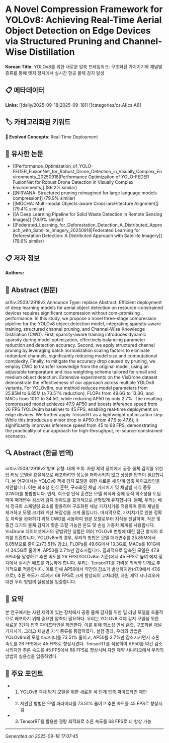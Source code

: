 
# A Novel Compression Framework for YOLOv8: Achieving Real-Time Aerial Object Detection on Edge Devices via Structured Pruning and Channel-Wise Distillation

**Korean Title:** YOLOv8를 위한 새로운 압축 프레임워크: 구조화된 가지치기와 채널별 증류를 통해 엣지 장치에서 실시간 항공 물체 감지 달성

## 📋 메타데이터

**Links**: [[daily/2025-09-18|2025-09-18]] [[categories/cs.AI|cs.AI]]

## 🏷️ 카테고리화된 키워드
**🚀 Evolved Concepts**: Real-Time Deployment

## 🔗 유사한 논문
- [[Performance_Optimization_of_YOLO-FEDER_FusionNet_for_Robust_Drone_Detection_in_Visually_Complex_Environments_20250918|Performance Optimization of YOLO-FEDER FusionNet for Robust Drone Detection in Visually Complex Environments]] (86.2% similar)
- [[NIRVANA: Structured pruning reimagined for large language models compression]] (79.9% similar)
- [[MOCHA: Multi-modal Objects-aware Cross-arcHitecture Alignment]] (79.4% similar)
- [[A Deep Learning Pipeline for Solid Waste Detection in Remote Sensing Images]] (78.9% similar)
- [[Federated_Learning_for_Deforestation_Detection_A_Distributed_Approach_with_Satellite_Imagery_20250918|Federated Learning for Deforestation Detection: A Distributed Approach with Satellite Imagery]] (78.6% similar)

## 📋 저자 정보

**Authors:** 

## 📄 Abstract (원문)

arXiv:2509.12918v2 Announce Type: replace 
Abstract: Efficient deployment of deep learning models for aerial object detection on resource-constrained devices requires significant compression without com-promising performance. In this study, we propose a novel three-stage compression pipeline for the YOLOv8 object detection model, integrating sparsity-aware training, structured channel pruning, and Channel-Wise Knowledge Distillation (CWD). First, sparsity-aware training introduces dynamic sparsity during model optimization, effectively balancing parameter reduction and detection accuracy. Second, we apply structured channel pruning by leveraging batch normalization scaling factors to eliminate redundant channels, significantly reducing model size and computational complexity. Finally, to mitigate the accuracy drop caused by pruning, we employ CWD to transfer knowledge from the original model, using an adjustable temperature and loss weighting scheme tailored for small and medium object detection. Extensive experiments on the VisDrone dataset demonstrate the effectiveness of our approach across multiple YOLOv8 variants. For YOLOv8m, our method reduces model parameters from 25.85M to 6.85M (a 73.51% reduction), FLOPs from 49.6G to 13.3G, and MACs from 101G to 34.5G, while reducing AP50 by only 2.7%. The resulting compressed model achieves 47.9 AP50 and boosts inference speed from 26 FPS (YOLOv8m baseline) to 45 FPS, enabling real-time deployment on edge devices. We further apply TensorRT as a lightweight optimization step. While this introduces a minor drop in AP50 (from 47.9 to 47.6), it significantly improves inference speed from 45 to 68 FPS, demonstrating the practicality of our approach for high-throughput, re-source-constrained scenarios.

## 🔍 Abstract (한글 번역)

arXiv:2509.12918v2 발표 유형: 대체
초록: 자원 제약 장치에서 공중 물체 감지를 위한 딥 러닝 모델을 효율적으로 배포하려면 성능을 저하시키지 않고 상당한 압축이 필요합니다. 본 연구에서는 YOLOv8 객체 감지 모델을 위한 새로운 세 단계 압축 파이프라인을 제안합니다. 이는 희소성 인식 훈련, 구조화된 채널 가지치기 및 채널별 지식 증류(CWD)를 통합합니다. 먼저, 희소성 인식 훈련은 모델 최적화 중에 동적 희소성을 도입하여 매개변수 감소와 감지 정확도를 효과적으로 균형있게 유지합니다. 둘째, 우리는 배치 정규화 스케일링 요소를 활용하여 구조화된 채널 가지치기를 적용하여 중복 채널을 제거하고 모델 크기와 계산 복잡성을 크게 줄입니다. 마지막으로, 가지치기로 인한 정확도 하락을 완화하기 위해 CWD를 사용하여 원본 모델로부터 지식을 전달하며, 작은 및 중간 크기의 물체 감지에 맞춘 조절 가능한 온도 및 손실 가중치 체계를 사용합니다. VisDrone 데이터셋에서의 광범위한 실험은 여러 YOLOv8 변형에 대한 접근 방식의 효과를 입증합니다. YOLOv8m의 경우, 우리의 방법은 모델 매개변수를 25.85M에서 6.85M으로 줄이고(73.51% 감소), FLOPs를 49.6G에서 13.3G로, MACs를 101G에서 34.5G로 줄이며, AP50를 2.7%만 감소시킵니다. 결과적으로 압축된 모델은 47.9 AP50을 달성하고 추론 속도를 26 FPS(YOLOv8m 기준)에서 45 FPS로 높여 에지 장치에서 실시간 배포를 가능하게 합니다. 우리는 TensorRT를 가벼운 최적화 단계로 추가적으로 적용합니다. 이로 인해 AP50에서 약간의 감소가 발생하지만(47.9에서 47.6으로), 추론 속도가 45에서 68 FPS로 크게 향상되어 고처리량, 자원 제약 시나리오에 대한 우리 방법의 실용성을 입증합니다.

## 📝 요약

본 연구에서는 자원 제약이 있는 장치에서 공중 물체 감지를 위한 딥 러닝 모델을 효율적으로 배포하기 위해 중요한 압축이 필요하다. 우리는 YOLOv8 객체 감지 모델을 위한 새로운 3단계 압축 파이프라인을 제안한다. 이를 위해 희소성 인식 훈련, 구조화된 채널 가지치기, 그리고 채널별 지식 증류를 통합하였다. 실험 결과, 우리의 방법은 YOLOv8m의 모델 파라미터를 73.51% 줄이고, AP50를 2.7%만 감소시키면서 추론 속도를 26 FPS에서 45 FPS로 향상시켰다. TensorRT를 적용하여 AP50를 약간 감소시키지만 추론 속도를 45 FPS에서 68 FPS로 향상시켜 자원 제약 시나리오에서 우리의 방법의 실용성을 입증하였다.

## 🎯 주요 포인트

- 1. YOLOv8 객체 탐지 모델을 위한 새로운 세 단계 압축 파이프라인 제안

- 2. 제안된 방법은 모델 파라미터를 73.51% 줄이고 추론 속도를 45 FPS로 향상시킴

- 3. TensorRT를 활용한 경량 최적화로 추론 속도를 68 FPS로 더 향상 가능

---

*Generated on 2025-09-18 17:07:45*